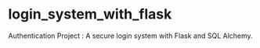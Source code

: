 # login_system_with_flask
Authentication Project : A secure login system with Flask and SQL Alchemy.
